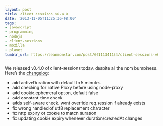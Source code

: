 ```yaml
---
layout: post
title: client-sessions v0.4.0
date: '2013-11-05T11:25:36-08:00'
tags:
- javascript
- programming
- nodejs
- client-sessions
- mozilla
- planet
tumblr_url: https://seanmonstar.com/post/66111341154/client-sessions-v0-4-0
---
```

We released v0.4.0 of [client-sessions](https://npmjs.org/package/client-sessions) today, despite all the npm bumpiness. Here’s the [changelog](https://github.com/mozilla/node-client-sessions/releases/tag/v0.4.0):

- add activeDuration with default to 5 minutes
- add checking for native Proxy before using node-proxy
- add cookie.ephemeral option, default false
- add constant-time check
- adds self-aware check. wont override req.session if already exists
- fix wrong handled of utf8 replacement character
- fix http expiry of cookie to match duration
- fix updating cookie expiry whenever duration/createdAt changes

